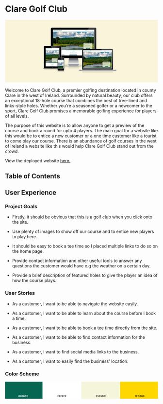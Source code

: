 # Clare Golf Club

![am i responsive photo](./assets/images/amiresponsive.png)

Welcome to Clare Golf Club, a premier golfing destination located in county Clare in the west of Ireland. Surrounded by natural beauty, our club offers an exceptional 18-hole course that combines the best of tree-lined and links-style holes. Whether you're a seasoned golfer or a newcomer to the sport, Clare Golf Club promises a memorable golfing experience for players of all levels.

The purpose of this website is to allow anyone to get a preview of the course and book a round for upto 4 players. The main goal for a website like this would be to entice a new customer or a one time customer like a tourist to come play our course. There is an abundance of golf courses in the west of Ireland a website like this would help Clare Golf Club stand out from the crowd.

View the deployed website [here.](https://jkirkby95.github.io/Portfolio-1/)

## Table of Contents

## User Experience

### Project Goals

- Firstly, it should be obvious that this is a golf club when you click onto the site.

- Use plenty of images to show off our course and to entice new players to play here.

- It should be easy to book a tee time so I placed multiple links to do so on the home page.

- Provide contact information and other useful tools to answer any questions the customer would have e.g the weather on a certain day.

- Provide a brief description of featured holes to give the player an idea of how the course plays.

### User Stories

- As a customer, I want to be able to navigate the website easily.

- As a customer, I want to be able to learn about the course before I book a time.

- As a customer, I want to be able to book a tee time directly from the site.

- As a customer, I want to be able to find contact information for the business.

- As a customer, I want to find social media links to the business.

- As a customer, I want to easily find the business' location.

### Color Scheme

![website color scheme](./assets/images/color_scheme.png)








